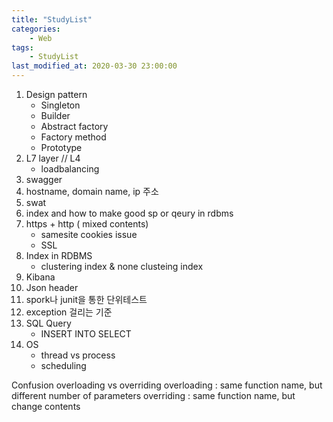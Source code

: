 ```yaml
---
title: "StudyList"
categories:
    - Web
tags:
    - StudyList
last_modified_at: 2020-03-30 23:00:00
---
```


1. Design pattern
   - Singleton
   - Builder
   - Abstract factory
   - Factory method
   - Prototype
2. L7 layer // L4 
   - loadbalancing 
3. swagger
4. hostname, domain name, ip 주소
5. swat
6. index and how to make good sp or qeury in rdbms
7. https + http ( mixed contents)
   - samesite cookies issue
   - SSL
8. Index in RDBMS
   - clustering index & none clusteing index
9. Kibana
10. Json header
12. spork나 junit을 통한 단위테스트
13. exception 걸리는 기준
14. SQL Query
    - INSERT INTO SELECT
15. OS 
    - thread vs process
    - scheduling


Confusion
overloading vs overriding
overloading : same function name, but different number of parameters
overriding : same function name, but change contents